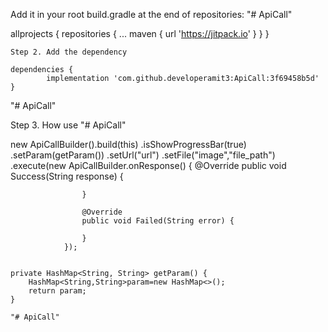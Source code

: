 Add it in your root build.gradle at the end of repositories:
"# ApiCall"

allprojects {
		repositories {
			...
			maven { url 'https://jitpack.io' }
		}
	}
		
	Step 2. Add the dependency
	
	dependencies {
	        implementation 'com.github.developeramit3:ApiCall:3f69458b5d'
	}
	
 "# ApiCall"       
				
Step 3. How use
"# ApiCall"				
				
 new ApiCallBuilder().build(this)
                .isShowProgressBar(true)
                .setParam(getParam())
                .setUrl("url")
                .setFile("image","file_path")
                .execute(new ApiCallBuilder.onResponse() {
                    @Override
                    public void Success(String response) {

                    }

                    @Override
                    public void Failed(String error) {

                    }
                });
								
								
	private HashMap<String, String> getParam() {
        HashMap<String,String>param=new HashMap<>();
        return param;
    }
    
    "# ApiCall"
